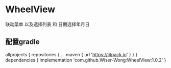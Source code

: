 # WheelView
联动菜单 以及选择列表 和 日期选择年月日
## 配置gradle 
  allprojects {
		repositories {
			...
			maven { url 'https://jitpack.io' }
		}
	}
dependencies {
	        implementation 'com.github.Wiser-Wong:WheelView:1.0.2'
	}
